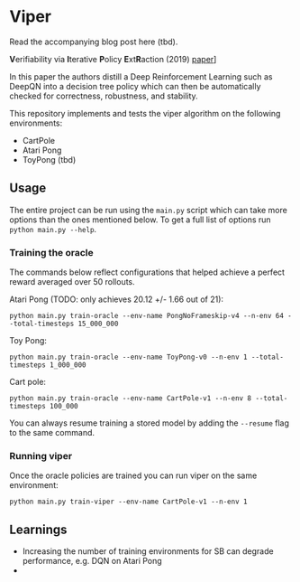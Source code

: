 # Viper

Read the accompanying blog post here (tbd).

**V**erifiability via **I**terative **P**olicy **E**xt**R**action (2019) [paper](https://arxiv.org/abs/1805.08328)] 

In this paper the authors distill a Deep Reinforcement Learning such as DeepQN into a decision tree policy which can then be automatically checked for correctness, robustness, and stability. 

This repository implements and tests the viper algorithm on the following environments:

- CartPole
- Atari Pong
- ToyPong (tbd)

## Usage

The entire project can be run using the `main.py` script which can take more options than the ones mentioned below.
To get a full list of options run `python main.py --help`.

### Training the oracle

The commands below reflect configurations that helped achieve a perfect reward averaged over 50 rollouts. 

Atari Pong (TODO: only achieves 20.12 +/- 1.66 out of 21):

```
python main.py train-oracle --env-name PongNoFrameskip-v4 --n-env 64 --total-timesteps 15_000_000
```

Toy Pong:

```
python main.py train-oracle --env-name ToyPong-v0 --n-env 1 --total-timesteps 1_000_000
```

Cart pole:

```
python main.py train-oracle --env-name CartPole-v1 --n-env 8 --total-timesteps 100_000
```

You can always resume training a stored model by adding the `--resume` flag to the same command.


### Running viper

Once the oracle policies are trained you can run viper on the same environment:

```
python main.py train-viper --env-name CartPole-v1 --n-env 1
```


## Learnings

- Increasing the number of training environments for SB can degrade performance, e.g. DQN on Atari Pong
- 
